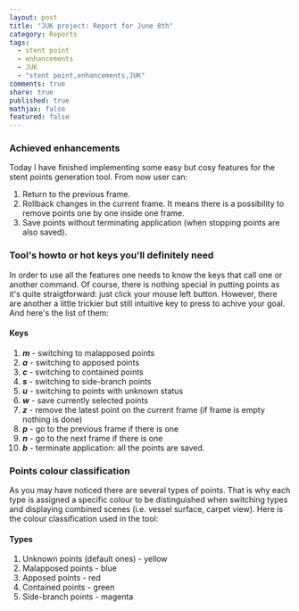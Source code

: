 ```yaml
---
layout: post
title: "JUK project: Report for June 8th"
category: Reports
tags: 
  - stent point
  - enhancements
  - JUK
  - "stent point,enhancements,JUK"
comments: true
share: true
published: true
mathjax: false
featured: false
---
```


### Achieved enhancements
Today I have finished implementing some easy but cosy features for the stent points generation tool.
From now user can:
1. Return to the previous frame.
2. Rollback changes in the current frame. It means there is a possibility to remove points one by one inside one frame.
3. Save points without terminating application (when stopping points are also saved).

### Tool's howto or hot keys you'll definitely need
In order to use all the features one needs to know the keys that call one or another command. Of course, there is nothing special in putting points as it's quite straigtforward: just click your mouse left button.
However, there are another a little trickier but still intuitive key to press to achive your goal. And here's the list of them:

#### Keys
1. _**m**_ - switching to malapposed points
2. _**a**_ - switching to apposed points
3. _**c**_ - switching to contained points
4. _**s**_ - switching to side-branch points
5. _**u**_ - switching to points with unknown status
6. _**w**_ - save currently selected points
7. _**z**_ - remove the latest point on the current frame (if frame is empty nothing is done)
8. _**p**_ - go to the previous frame if there is one
9. _**n**_ - go to the next frame if there is one
10. _**b**_ - terminate application: all the points are saved.


### Points colour classification
As you may have noticed there are several types of points. That is why each type is assigned a specific colour to be distinguished when switching types and displaying combined scenes (i.e. vessel surface, carpet view).
Here is the colour classification used in the tool:

#### Types
1. Unknown points (default ones) - yellow
2. Malapposed points - blue
3. Apposed points - red
4. Contained points - green
5. Side-branch points - magenta
